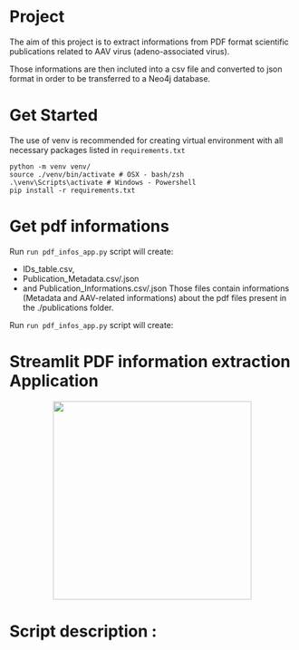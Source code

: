 # Project 
The aim of this project is to extract informations from PDF format scientific publications related to AAV virus (adeno-associated virus).

Those informations are then incluted into a csv file and converted to json format in order to be transferred to a Neo4j database.

# Get Started 
The use of venv is recommended for creating virtual environment with all necessary packages listed in `requirements.txt`

```
python -m venv venv/ 
source ./venv/bin/activate # OSX - bash/zsh
.\venv\Scripts\activate # Windows - Powershell
pip install -r requirements.txt
```

# Get pdf informations
Run `run pdf_infos_app.py` script will create:
- IDs_table.csv, 
- Publication_Metadata.csv/.json
- and Publication_Informations.csv/.json 
Those files contain informations (Metadata and AAV-related informations) about the pdf files present in the ./publications folder.

Run `run pdf_infos_app.py` script will create:

# Streamlit PDF information extraction Application

<p align="center">
  <img src="" width="350" title="">
</p>

# Script description :
